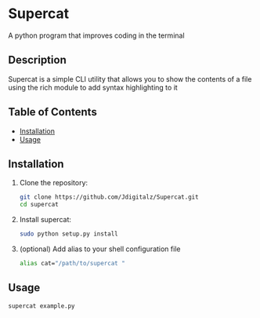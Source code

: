 # Supercat

A python program that improves coding in the terminal

## Description

Supercat is a simple CLI utility that allows you to show the contents of a file using the rich module to add syntax highlighting to it 

## Table of Contents
- [Installation](#installation)
- [Usage](#usage)

## Installation

1. Clone the repository:
   ```bash
   git clone https://github.com/Jdigitalz/Supercat.git
   cd supercat
2. Install supercat:
   ```bash
   sudo python setup.py install
3. (optional) Add alias to your shell configuration file
   ```bash
   alias cat="/path/to/supercat "

## Usage
  ```bash
  supercat example.py
 
